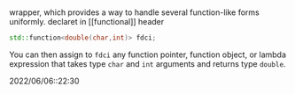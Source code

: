 # 
wrapper, which provides a way to handle several function-like forms uniformly.
declaret in [[functional]] header

```c++
std::function<double(char,int)> fdci;
```
You can then assign to `fdci` any function pointer, function object, or lambda expression that takes type `char` and `int` arguments and returns type `double`.


2022/06/06::22:30
